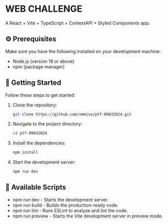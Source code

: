 # WEB CHALLENGE

A React + Vite + TypeScript + ContextAPI + Styled Components app.

## ⚙️ Prerequisites

Make sure you have the following installed on your development machine:

- Node.js (version 18 or above)
- npm (package manager)

## 🚀 Getting Started

Follow these steps to get started:

1. Clone the repository:

   ```bash
   git clone https://github.com/vmmiso/ptf-09032024.git
   ```

2. Navigate to the project directory:

   ```bash
   cd ptf-09032024
   ```

3. Install the dependencies:

   ```bash
   npm install
   ```

4. Start the development server:

   ```bash
   npm run dev
   ```

## 📜 Available Scripts

- npm run dev - Starts the development server.
- npm run build - Builds the production-ready code.
- npm run lint - Runs ESLint to analyze and lint the code.
- npm run preview - Starts the Vite development server in preview mode.
